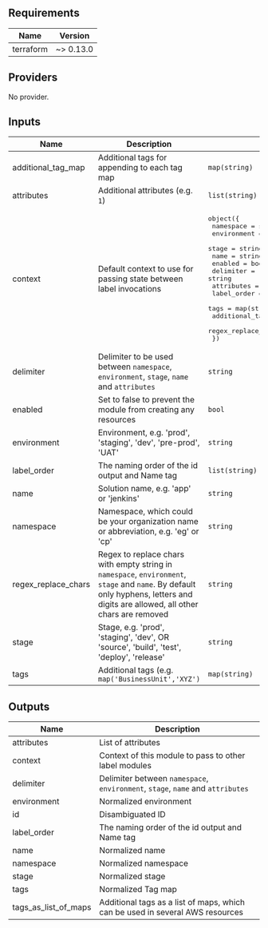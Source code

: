 ## Requirements

| Name | Version |
|------|---------|
| terraform | ~> 0.13.0 |

## Providers

No provider.

## Inputs

| Name | Description | Type | Default | Required |
|------|-------------|------|---------|:--------:|
| additional\_tag\_map | Additional tags for appending to each tag map | `map(string)` | `{}` | no |
| attributes | Additional attributes (e.g. `1`) | `list(string)` | `[]` | no |
| context | Default context to use for passing state between label invocations | <pre>object({<br>    namespace           = string<br>    environment         = string<br>    stage               = string<br>    name                = string<br>    enabled             = bool<br>    delimiter           = string<br>    attributes          = list(string)<br>    label_order         = list(string)<br>    tags                = map(string)<br>    additional_tag_map  = map(string)<br>    regex_replace_chars = string<br>  })</pre> | <pre>{<br>  "additional_tag_map": {},<br>  "attributes": [],<br>  "delimiter": "",<br>  "enabled": true,<br>  "environment": "",<br>  "label_order": [],<br>  "name": "",<br>  "namespace": "",<br>  "regex_replace_chars": "",<br>  "stage": "",<br>  "tags": {}<br>}</pre> | no |
| delimiter | Delimiter to be used between `namespace`, `environment`, `stage`, `name` and `attributes` | `string` | `"-"` | no |
| enabled | Set to false to prevent the module from creating any resources | `bool` | `true` | no |
| environment | Environment, e.g. 'prod', 'staging', 'dev', 'pre-prod', 'UAT' | `string` | `""` | no |
| label\_order | The naming order of the id output and Name tag | `list(string)` | `[]` | no |
| name | Solution name, e.g. 'app' or 'jenkins' | `string` | `""` | no |
| namespace | Namespace, which could be your organization name or abbreviation, e.g. 'eg' or 'cp' | `string` | `""` | no |
| regex\_replace\_chars | Regex to replace chars with empty string in `namespace`, `environment`, `stage` and `name`. By default only hyphens, letters and digits are allowed, all other chars are removed | `string` | `"/[^a-zA-Z0-9-]/"` | no |
| stage | Stage, e.g. 'prod', 'staging', 'dev', OR 'source', 'build', 'test', 'deploy', 'release' | `string` | `""` | no |
| tags | Additional tags (e.g. `map('BusinessUnit','XYZ')` | `map(string)` | `{}` | no |

## Outputs

| Name | Description |
|------|-------------|
| attributes | List of attributes |
| context | Context of this module to pass to other label modules |
| delimiter | Delimiter between `namespace`, `environment`, `stage`, `name` and `attributes` |
| environment | Normalized environment |
| id | Disambiguated ID |
| label\_order | The naming order of the id output and Name tag |
| name | Normalized name |
| namespace | Normalized namespace |
| stage | Normalized stage |
| tags | Normalized Tag map |
| tags\_as\_list\_of\_maps | Additional tags as a list of maps, which can be used in several AWS resources |

